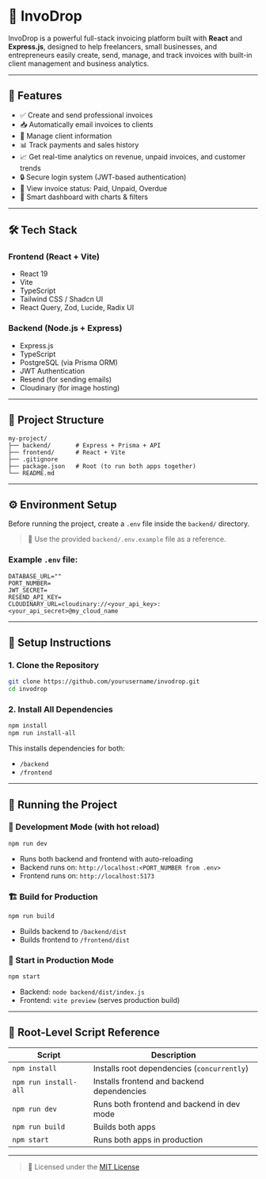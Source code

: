# 🧾 InvoDrop

InvoDrop is a powerful full-stack invoicing platform built with **React** and **Express.js**, designed to help freelancers, small businesses, and entrepreneurs easily create, send, manage, and track invoices with built-in client management and business analytics.

---

## 🚀 Features

- ✅ Create and send professional invoices  
- 📥 Automatically email invoices to clients  
- 👥 Manage client information  
- 📊 Track payments and sales history  
- 📈 Get real-time analytics on revenue, unpaid invoices, and customer trends  
- 🔒 Secure login system (JWT-based authentication)  
- 📅 View invoice status: Paid, Unpaid, Overdue  
- 🧠 Smart dashboard with charts & filters  

---

## 🛠️ Tech Stack

### Frontend (React + Vite)

- React 19
- Vite
- TypeScript
- Tailwind CSS / Shadcn UI
- React Query, Zod, Lucide, Radix UI

### Backend (Node.js + Express)

- Express.js
- TypeScript
- PostgreSQL (via Prisma ORM)
- JWT Authentication
- Resend (for sending emails)
- Cloudinary (for image hosting)

---

## 📁 Project Structure

```
my-project/
├── backend/       # Express + Prisma + API
├── frontend/      # React + Vite
├── .gitignore
├── package.json   # Root (to run both apps together)
└── README.md
```

---

## ⚙️ Environment Setup

Before running the project, create a `.env` file inside the `backend/` directory.

> 📄 Use the provided `backend/.env.example` file as a reference.

### Example `.env` file:

```env
DATABASE_URL=""
PORT_NUMBER=
JWT_SECRET=
RESEND_API_KEY=
CLOUDINARY_URL=cloudinary://<your_api_key>:<your_api_secret>@my_cloud_name
```

---

## 🧰 Setup Instructions

### 1. Clone the Repository

```bash
git clone https://github.com/yourusername/invodrop.git
cd invodrop
```

### 2. Install All Dependencies

```bash
npm install
npm run install-all
```

This installs dependencies for both:

- `/backend`
- `/frontend`

---

## 🚀 Running the Project

### 🧪 Development Mode (with hot reload)

```bash
npm run dev
```

- Runs both backend and frontend with auto-reloading
- Backend runs on: `http://localhost:<PORT_NUMBER from .env>`
- Frontend runs on: `http://localhost:5173`

### 🏗️ Build for Production

```bash
npm run build
```

- Builds backend to `/backend/dist`
- Builds frontend to `/frontend/dist`

### 🔁 Start in Production Mode

```bash
npm start
```

- Backend: `node backend/dist/index.js`
- Frontend: `vite preview` (serves production build)

---

## 📜 Root-Level Script Reference

| Script               | Description                                      |
|----------------------|--------------------------------------------------|
| `npm install`        | Installs root dependencies (`concurrently`)      |
| `npm run install-all`| Installs frontend and backend dependencies       |
| `npm run dev`        | Runs both frontend and backend in dev mode       |
| `npm run build`      | Builds both apps                                 |
| `npm start`          | Runs both apps in production                     |


---

> 📝 Licensed under the [MIT License](./LICENSE)
